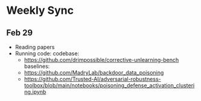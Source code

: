 # Weekly Sync
## Feb 29
- Reading papers
- Running code:
  codebase:
  - https://github.com/drimpossible/corrective-unlearning-bench
  baselines:
  - https://github.com/MadryLab/backdoor_data_poisoning
  - https://github.com/Trusted-AI/adversarial-robustness-toolbox/blob/main/notebooks/poisoning_defense_activation_clustering.ipynb

